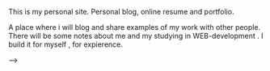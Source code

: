 
This is my personal site. Personal blog, online resume and portfolio.

A place where i will blog and share examples of my work with other people. There will be some notes about me and my studying in WEB-development . I build it for myself , for expierence.

<!-- Maybe later  -->
<!-- 
	<!-- Things you may want to cover:

	* Ruby version

	* System dependencies

	* Configuration

	* Database creation

	* Database initialization

	* How to run the test suite

	* Services (job queues, cache servers, search engines, etc.)

	* Deployment instructions

 --> -->
